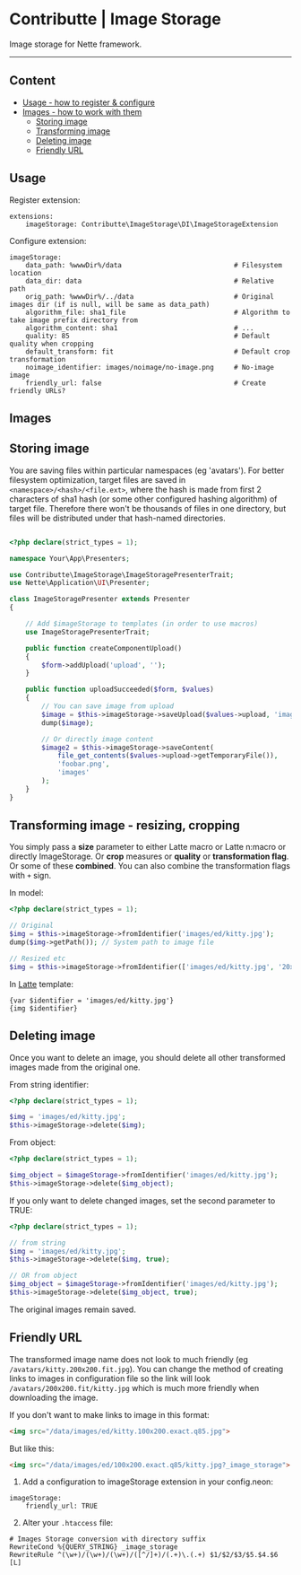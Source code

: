 # Contributte | Image Storage

Image storage for Nette framework.

---

## Content

- [Usage - how to register & configure](#usage)
- [Images - how to work with them](#images)
	- [Storing image](#storing-image)
	- [Transforming image](#transforming-image-resizing-cropping)
	- [Deleting image](#deleting-image)
	- [Friendly URL](#friendly-url)

## Usage

Register extension:
```neon
extensions:
	imageStorage: Contributte\ImageStorage\DI\ImageStorageExtension
```

Configure extension:
```neon
imageStorage:
	data_path: %wwwDir%/data                            # Filesystem location
	data_dir: data                                      # Relative path
	orig_path: %wwwDir%/../data                         # Original images dir (if is null, will be same as data_path)
	algorithm_file: sha1_file                           # Algorithm to take image prefix directory from
	algorithm_content: sha1                             # ...
	quality: 85                                         # Default quality when cropping
	default_transform: fit                              # Default crop transformation
	noimage_identifier: images/noimage/no-image.png     # No-image image
	friendly_url: false                                 # Create friendly URLs?
```

## Images

## Storing image

You are saving files within particular namespaces (eg 'avatars').
For better filesystem optimization, target files are saved in `<namespace>/<hash>/<file.ext>`,
where the hash is made from first 2 characters of sha1 hash (or some other configured hashing algorithm) of target file.
Therefore there won't be thousands of files in one directory,
but files will be distributed under that hash-named directories.


```php

<?php declare(strict_types = 1);

namespace Your\App\Presenters;

use Contributte\ImageStorage\ImageStoragePresenterTrait;
use Nette\Application\UI\Presenter;

class ImageStoragePresenter extends Presenter
{

	// Add $imageStorage to templates (in order to use macros)
	use ImageStoragePresenterTrait;

	public function createComponentUpload()
	{
		$form->addUpload('upload', '');
	}

	public function uploadSucceeded($form, $values)
	{
		// You can save image from upload
		$image = $this->imageStorage->saveUpload($values->upload, 'images');
		dump($image);

		// Or directly image content
		$image2 = $this->imageStorage->saveContent(
			file_get_contents($values->upload->getTemporaryFile()),
			'foobar.png',
			'images'
		);
	}
}
```

## Transforming image - resizing, cropping

You simply pass a **size** parameter to either Latte macro or Latte n:macro or directly ImageStorage.
Or **crop** measures or **quality** or **transformation flag**.
Or some of these **combined**. You can also combine the transformation flags with `+` sign.

In model:
```php
<?php declare(strict_types = 1);

// Original
$img = $this->imageStorage->fromIdentifier('images/ed/kitty.jpg');
dump($img->getPath()); // System path to image file

// Resized etc
$img = $this->imageStorage->fromIdentifier(['images/ed/kitty.jpg', '20x20']);
```

In [Latte](https://latte.nette.org/) template:

```latte
{var $identifier = 'images/ed/kitty.jpg'}
{img $identifier}
```

## Deleting image

Once you want to delete an image,
you should delete all other transformed images made from the original one.

From string identifier:

```php
<?php declare(strict_types = 1);

$img = 'images/ed/kitty.jpg';
$this->imageStorage->delete($img);
```

From object:

```php
<?php declare(strict_types = 1);

$img_object = $imageStorage->fromIdentifier('images/ed/kitty.jpg');
$this->imageStorage->delete($img_object);
```

If you only want to delete changed images, set the second parameter to TRUE:
```php
<?php declare(strict_types = 1);

// from string
$img = 'images/ed/kitty.jpg';
$this->imageStorage->delete($img, true);

// OR from object
$img_object = $imageStorage->fromIdentifier('images/ed/kitty.jpg');
$this->imageStorage->delete($img_object, true);
```
The original images remain saved.


## Friendly URL

The transformed image name does not look to much friendly (eg `/avatars/kitty.200x200.fit.jpg`).
You can change the method of creating links to images in configuration file so the link will look `/avatars/200x200.fit/kitty.jpg` which is much more friendly when downloading the image.

If you don't want to make links to image in this format:
```html
<img src="/data/images/ed/kitty.100x200.exact.q85.jpg">
```

But like this:
```html
<img src="/data/images/ed/100x200.exact.q85/kitty.jpg?_image_storage">
```

1) Add a configuration to imageStorage extension in your config.neon:
```neon
imageStorage:
	friendly_url: TRUE
```

2) Alter your `.htaccess` file:

```
# Images Storage conversion with directory suffix
RewriteCond %{QUERY_STRING} _image_storage
RewriteRule ^(\w+)/(\w+)/(\w+)/([^/]+)/(.+)\.(.+) $1/$2/$3/$5.$4.$6 [L]
```
